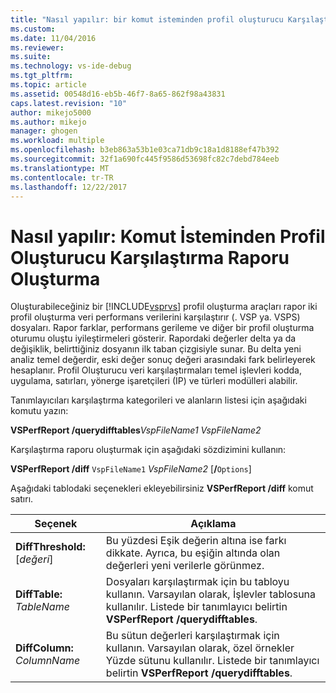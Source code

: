 ```yaml
---
title: "Nasıl yapılır: bir komut isteminden profil oluşturucu Karşılaştırma raporu oluşturma | Microsoft Docs"
ms.custom: 
ms.date: 11/04/2016
ms.reviewer: 
ms.suite: 
ms.technology: vs-ide-debug
ms.tgt_pltfrm: 
ms.topic: article
ms.assetid: 00548d16-eb5b-46f7-8a65-862f98a43831
caps.latest.revision: "10"
author: mikejo5000
ms.author: mikejo
manager: ghogen
ms.workload: multiple
ms.openlocfilehash: b3eb863a53b1e03ca71db9c18a1d8188ef47b392
ms.sourcegitcommit: 32f1a690fc445f9586d53698fc82c7debd784eeb
ms.translationtype: MT
ms.contentlocale: tr-TR
ms.lasthandoff: 12/22/2017
---
```

# <a name="how-to-create-a-profiler-comparison-report-from-a-command-prompt"></a>Nasıl yapılır: Komut İsteminden Profil Oluşturucu Karşılaştırma Raporu Oluşturma
Oluşturabileceğiniz bir [!INCLUDE[vsprvs](../code-quality/includes/vsprvs_md.md)] profil oluşturma araçları rapor iki profil oluşturma veri performans verilerini karşılaştırır (. VSP ya. VSPS) dosyaları. Rapor farklar, performans gerileme ve diğer bir profil oluşturma oturumu oluştu iyileştirmeleri gösterir. Rapordaki değerler delta ya da değişiklik, belirttiğiniz dosyanın ilk taban çizgisiyle sunar. Bu delta yeni analiz temel değerdir, eski değer sonuç değeri arasındaki fark belirleyerek hesaplanır. Profil Oluşturucu veri karşılaştırmaları temel işlevleri kodda, uygulama, satırları, yönerge işaretçileri (IP) ve türleri modülleri alabilir.  
  
 Tanımlayıcıları karşılaştırma kategorileri ve alanların listesi için aşağıdaki komutu yazın:  
  
 **VSPerfReport /querydifftables***VspFileName1* *VspFileName2*   
  
 Karşılaştırma raporu oluşturmak için aşağıdaki sözdizimini kullanın:  
  
 **VSPerfReport /diff** `VspFileName1` *VspFileName2* [**/**`Options`]  
  
 Aşağıdaki tablodaki seçenekleri ekleyebilirsiniz **VSPerfReport /diff** komut satırı.  
  
|Seçenek|Açıklama|  
|------------|-----------------|  
|**DiffThreshold:**[*değeri*]|Bu yüzdesi Eşik değerin altına ise farkı dikkate. Ayrıca, bu eşiğin altında olan değerleri yeni verilerle görünmez.|  
|**DiffTable:** *TableName*|Dosyaları karşılaştırmak için bu tabloyu kullanın. Varsayılan olarak, İşlevler tablosuna kullanılır. Listede bir tanımlayıcı belirtin **VSPerfReport /querydifftables**.|  
|**DiffColumn:** *ColumnName*|Bu sütun değerleri karşılaştırmak için kullanın. Varsayılan olarak, özel örnekler Yüzde sütunu kullanılır. Listede bir tanımlayıcı belirtin **VSPerfReport /querydifftables**.|